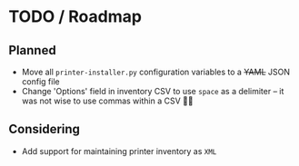# TODO / Roadmap

## Planned

- Move all `printer-installer.py` configuration variables to a ~~YAML~~ JSON config file
- Change 'Options' field in inventory CSV to use `space` as a delimiter – it was
  not wise to use commas within a CSV :man_facepalming:

## Considering

- Add support for maintaining printer inventory as `XML`
